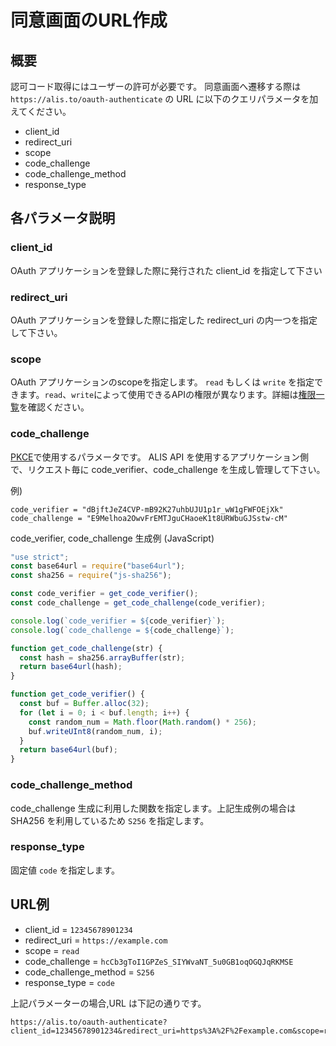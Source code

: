 # 同意画面のURL作成

## 概要

認可コード取得にはユーザーの許可が必要です。
同意画面へ遷移する際は `https://alis.to/oauth-authenticate` の URL に以下のクエリパラメータを加えてください。

* client_id
* redirect_uri
* scope
* code_challenge
* code_challenge_method
* response_type

## 各パラメータ説明

### client_id

OAuth アプリケーションを登録した際に発行された client_id を指定して下さい

### redirect_uri

OAuth アプリケーションを登録した際に指定した redirect_uri の内一つを指定して下さい。

### scope

OAuth アプリケーションのscopeを指定します。
`read` もしくは `write` を指定できます。`read`、`write`によって使用できるAPIの権限が異なります。詳細は[権限一覧](/scopes/)を確認ください。

### code_challenge

[PKCE](https://tools.ietf.org/html/rfc7636#appendix-B)で使用するパラメータです。
ALIS API を使用するアプリケーション側で、リクエスト毎に code_verifier、code_challenge を生成し管理して下さい。

例) 

    code_verifier = "dBjftJeZ4CVP-mB92K27uhbUJU1p1r_wW1gFWFOEjXk"
    code_challenge = "E9Melhoa2OwvFrEMTJguCHaoeK1t8URWbuGJSstw-cM"

code_verifier, code_challenge 生成例 (JavaScript)

```javascript
"use strict";
const base64url = require("base64url");
const sha256 = require("js-sha256");

const code_verifier = get_code_verifier();
const code_challenge = get_code_challenge(code_verifier);

console.log(`code_verifier = ${code_verifier}`);
console.log(`code_challenge = ${code_challenge}`);

function get_code_challenge(str) {
  const hash = sha256.arrayBuffer(str);
  return base64url(hash);
}

function get_code_verifier() {
  const buf = Buffer.alloc(32);
  for (let i = 0; i < buf.length; i++) {
    const random_num = Math.floor(Math.random() * 256);
    buf.writeUInt8(random_num, i);
  }
  return base64url(buf);
}
```

### code_challenge_method
code_challenge 生成に利用した関数を指定します。上記生成例の場合は SHA256 を利用しているため `S256` を指定します。

### response_type
固定値 `code` を指定します。

## URL例


* client_id = `12345678901234`
* redirect_uri = `https://example.com`
* scope = `read`
* code_challenge = `hcCb3gToI1GPZeS_SIYWvaNT_5u0GB1oqOGQJqRKMSE`
* code_challenge_method = `S256`
* response_type = `code`

上記パラメーターの場合,URL は下記の通りです。

    https://alis.to/oauth-authenticate?client_id=12345678901234&redirect_uri=https%3A%2F%2Fexample.com&scope=read&code_challenge=hcCb3gToI1GPZeS_SIYWvaNT_5u0GB1oqOGQJqRKMSE&code_challenge_method=S256&response_type=code

